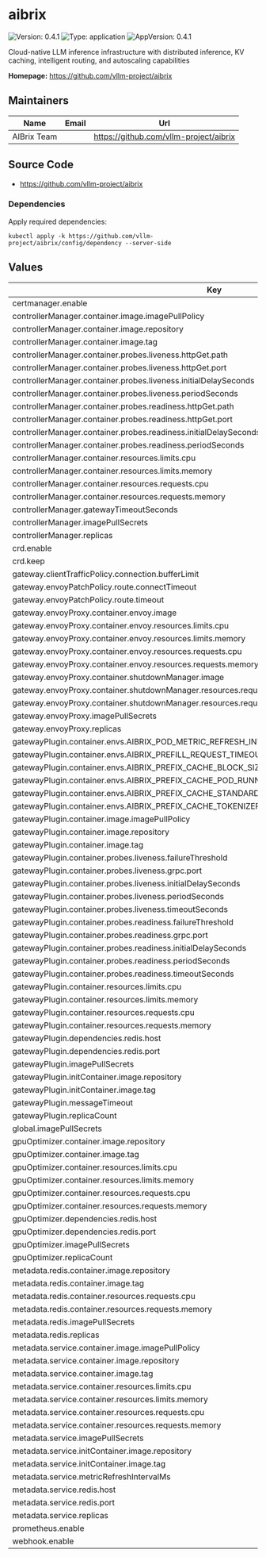 # aibrix

![Version: 0.4.1](https://img.shields.io/badge/Version-0.4.1-informational?style=flat-square) ![Type: application](https://img.shields.io/badge/Type-application-informational?style=flat-square) ![AppVersion: 0.4.1](https://img.shields.io/badge/AppVersion-0.4.1-informational?style=flat-square)

Cloud-native LLM inference infrastructure with distributed inference, KV caching, intelligent routing, and autoscaling capabilities

**Homepage:** <https://github.com/vllm-project/aibrix>

## Maintainers

| Name | Email | Url |
| ---- | ------ | --- |
| AIBrix Team |  | <https://github.com/vllm-project/aibrix> |

## Source Code

* <https://github.com/vllm-project/aibrix>

### Dependencies

Apply required dependencies:
```
kubectl apply -k https://github.com/vllm-project/aibrix/config/dependency --server-side
```

## Values

| Key | Type | Default | Description |
|-----|------|---------|-------------|
| certmanager.enable | bool | `false` |  |
| controllerManager.container.image.imagePullPolicy | string | `"IfNotPresent"` |  |
| controllerManager.container.image.repository | string | `"aibrix/controller-manager"` |  |
| controllerManager.container.image.tag | string | `"nightly"` |  |
| controllerManager.container.probes.liveness.httpGet.path | string | `"/healthz"` |  |
| controllerManager.container.probes.liveness.httpGet.port | int | `8081` |  |
| controllerManager.container.probes.liveness.initialDelaySeconds | int | `15` |  |
| controllerManager.container.probes.liveness.periodSeconds | int | `20` |  |
| controllerManager.container.probes.readiness.httpGet.path | string | `"/readyz"` |  |
| controllerManager.container.probes.readiness.httpGet.port | int | `8081` |  |
| controllerManager.container.probes.readiness.initialDelaySeconds | int | `5` |  |
| controllerManager.container.probes.readiness.periodSeconds | int | `10` |  |
| controllerManager.container.resources.limits.cpu | string | `"500m"` |  |
| controllerManager.container.resources.limits.memory | string | `"128Mi"` |  |
| controllerManager.container.resources.requests.cpu | string | `"10m"` |  |
| controllerManager.container.resources.requests.memory | string | `"64Mi"` |  |
| controllerManager.gatewayTimeoutSeconds | int | `120` |  |
| controllerManager.imagePullSecrets | list | `[]` |  |
| controllerManager.replicas | int | `1` |  |
| crd.enable | bool | `true` |  |
| crd.keep | bool | `true` |  |
| gateway.clientTrafficPolicy.connection.bufferLimit | int | `4194304` |  |
| gateway.envoyPatchPolicy.route.connectTimeout | string | `"6s"` |  |
| gateway.envoyPatchPolicy.route.timeout | string | `"120s"` |  |
| gateway.envoyProxy.container.envoy.image | string | `"envoyproxy/envoy:v1.33.2"` |  |
| gateway.envoyProxy.container.envoy.resources.limits.cpu | string | `"1"` |  |
| gateway.envoyProxy.container.envoy.resources.limits.memory | string | `"1Gi"` |  |
| gateway.envoyProxy.container.envoy.resources.requests.cpu | string | `"1"` |  |
| gateway.envoyProxy.container.envoy.resources.requests.memory | string | `"1Gi"` |  |
| gateway.envoyProxy.container.shutdownManager.image | string | `"envoyproxy/gateway:v1.2.8"` |  |
| gateway.envoyProxy.container.shutdownManager.resources.requests.cpu | string | `"10m"` |  |
| gateway.envoyProxy.container.shutdownManager.resources.requests.memory | string | `"32Mi"` |  |
| gateway.envoyProxy.imagePullSecrets | list | `[]` |  |
| gateway.envoyProxy.replicas | int | `1` |  |
| gatewayPlugin.container.envs.AIBRIX_POD_METRIC_REFRESH_INTERVAL_MS | string | `"50"` |  |
| gatewayPlugin.container.envs.AIBRIX_PREFILL_REQUEST_TIMEOUT | string | `"60"` |  |
| gatewayPlugin.container.envs.AIBRIX_PREFIX_CACHE_BLOCK_SIZE | string | `"128"` |  |
| gatewayPlugin.container.envs.AIBRIX_PREFIX_CACHE_POD_RUNNING_REQUEST_IMBALANCE_ABS_COUNT | string | `"16"` |  |
| gatewayPlugin.container.envs.AIBRIX_PREFIX_CACHE_STANDARD_DEVIATION_FACTOR | string | `"2"` |  |
| gatewayPlugin.container.envs.AIBRIX_PREFIX_CACHE_TOKENIZER_TYPE | string | `"character"` |  |
| gatewayPlugin.container.image.imagePullPolicy | string | `"IfNotPresent"` |  |
| gatewayPlugin.container.image.repository | string | `"aibrix/gateway-plugins"` |  |
| gatewayPlugin.container.image.tag | string | `"nightly"` |  |
| gatewayPlugin.container.probes.liveness.failureThreshold | int | `3` |  |
| gatewayPlugin.container.probes.liveness.grpc.port | int | `50052` |  |
| gatewayPlugin.container.probes.liveness.initialDelaySeconds | int | `5` |  |
| gatewayPlugin.container.probes.liveness.periodSeconds | int | `10` |  |
| gatewayPlugin.container.probes.liveness.timeoutSeconds | int | `3` |  |
| gatewayPlugin.container.probes.readiness.failureThreshold | int | `3` |  |
| gatewayPlugin.container.probes.readiness.grpc.port | int | `50052` |  |
| gatewayPlugin.container.probes.readiness.initialDelaySeconds | int | `5` |  |
| gatewayPlugin.container.probes.readiness.periodSeconds | int | `10` |  |
| gatewayPlugin.container.probes.readiness.timeoutSeconds | int | `3` |  |
| gatewayPlugin.container.resources.limits.cpu | string | `"1"` |  |
| gatewayPlugin.container.resources.limits.memory | string | `"1Gi"` |  |
| gatewayPlugin.container.resources.requests.cpu | string | `"1"` |  |
| gatewayPlugin.container.resources.requests.memory | string | `"1Gi"` |  |
| gatewayPlugin.dependencies.redis.host | string | `"aibrix-redis-master"` |  |
| gatewayPlugin.dependencies.redis.port | int | `6379` |  |
| gatewayPlugin.imagePullSecrets | list | `[]` |  |
| gatewayPlugin.initContainer.image.repository | string | `"busybox"` |  |
| gatewayPlugin.initContainer.image.tag | string | `"stable"` |  |
| gatewayPlugin.messageTimeout | string | `"60s"` |  |
| gatewayPlugin.replicaCount | int | `1` |  |
| global.imagePullSecrets | list | `[]` |  |
| gpuOptimizer.container.image.repository | string | `"aibrix/runtime"` |  |
| gpuOptimizer.container.image.tag | string | `"nightly"` |  |
| gpuOptimizer.container.resources.limits.cpu | string | `"500m"` |  |
| gpuOptimizer.container.resources.limits.memory | string | `"256Mi"` |  |
| gpuOptimizer.container.resources.requests.cpu | string | `"10m"` |  |
| gpuOptimizer.container.resources.requests.memory | string | `"64Mi"` |  |
| gpuOptimizer.dependencies.redis.host | string | `"aibrix-redis-master"` |  |
| gpuOptimizer.dependencies.redis.port | int | `6379` |  |
| gpuOptimizer.imagePullSecrets | list | `[]` |  |
| gpuOptimizer.replicaCount | int | `1` |  |
| metadata.redis.container.image.repository | string | `"redis"` |  |
| metadata.redis.container.image.tag | string | `"7.4"` |  |
| metadata.redis.container.resources.requests.cpu | string | `"100m"` |  |
| metadata.redis.container.resources.requests.memory | string | `"100Mi"` |  |
| metadata.redis.imagePullSecrets | list | `[]` |  |
| metadata.redis.replicas | int | `1` |  |
| metadata.service.container.image.imagePullPolicy | string | `"IfNotPresent"` |  |
| metadata.service.container.image.repository | string | `"aibrix/metadata-service"` |  |
| metadata.service.container.image.tag | string | `"nightly"` |  |
| metadata.service.container.resources.limits.cpu | string | `"500m"` |  |
| metadata.service.container.resources.limits.memory | string | `"256Mi"` |  |
| metadata.service.container.resources.requests.cpu | string | `"10m"` |  |
| metadata.service.container.resources.requests.memory | string | `"64Mi"` |  |
| metadata.service.imagePullSecrets | list | `[]` |  |
| metadata.service.initContainer.image.repository | string | `"busybox"` |  |
| metadata.service.initContainer.image.tag | string | `"stable"` |  |
| metadata.service.metricRefreshIntervalMs | string | `"3600000"` |  |
| metadata.service.redis.host | string | `"aibrix-redis-master"` |  |
| metadata.service.redis.port | int | `6379` |  |
| metadata.service.replicas | int | `1` |  |
| prometheus.enable | bool | `false` |  |
| webhook.enable | bool | `true` |  |

